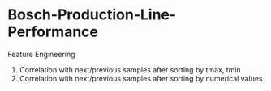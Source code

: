 # Bosch-Production-Line-Performance

Feature Engineering
1. Correlation with next/previous samples after sorting by tmax, tmin
2. Correlation with next/previous samples after sorting by numerical values

